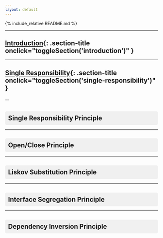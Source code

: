 ```yaml
---
layout: default
---
```


{% include_relative README.md %}

---

## [Introduction](#){: .section-title onclick="toggleSection('introduction')" }
<div id="introduction" class="section-content" style="display: none;">
{% include_relative 01_Introduction/README.md %}
</div>

---

## [Single Responsibility](#){: .section-title onclick="toggleSection('single-responsibility')" }
<div id="single-responsibility" class="section-content" style="display: none;">
{% include_relative 02_Single_Responsibility/README.md %}
</div>

--

<div class="section-container">
  <h2 class="section-title" onclick="toggleSection('single-responsibility')">Single Responsibility Principle</h2>
  <div id="single-responsibility" class="section-content" style="display: none;">
    {% include_relative 02_Single_Responsibility/README.md %}
  </div>
</div>

---

<div class="section-container">
  <h2 class="section-title" onclick="toggleSection('open-close')">Open/Close Principle</h2>
  <div id="open-close" class="section-content" style="display: none;">
    {% include_relative 03_Open_Close/README.md %}
  </div>
</div>

---

<div class="section-container">
  <h2 class="section-title" onclick="toggleSection('liskov-substitution')">Liskov Substitution Principle</h2>
  <div id="liskov-substitution" class="section-content" style="display: none;">
    {% include_relative 04_Liskov_Substitution/README.md %}
  </div>
</div>

---

<div class="section-container">
  <h2 class="section-title" onclick="toggleSection('interface-segregation')">Interface Segregation Principle</h2>
  <div id="interface-segregation" class="section-content" style="display: none;">
    {% include_relative 05_Interface_Segregation/README.md %}
  </div>
</div>

---

<div class="section-container">
  <h2 class="section-title" onclick="toggleSection('dependency-inversion')">Dependency Inversion Principle</h2>
  <div id="dependency-inversion" class="section-content" style="display: none;">
    {% include_relative 06_Dependency_Inversion/README.md %}
  </div>
</div>

<script>
function toggleSection(sectionId) {
  const section = document.getElementById(sectionId);
  if (section.style.display === "none") {
    // Hide all sections first
    const allSections = document.getElementsByClassName("section-content");
    for (let i = 0; i < allSections.length; i++) {
      allSections[i].style.display = "none";
    }
    // Show the clicked section
    section.style.display = "block";
  } else {
    section.style.display = "none";
  }
}
</script>

<style>
.section-title {
  cursor: pointer;
  padding: 10px;
  background-color: #f0f0f0;
  border-radius: 5px;
  margin-bottom: 10px;
}

.section-title:hover {
  background-color: #e0e0e0;
}

.section-content {
  padding: 10px;
  border-left: 3px solid #ccc;
  margin-left: 10px;
}
</style>